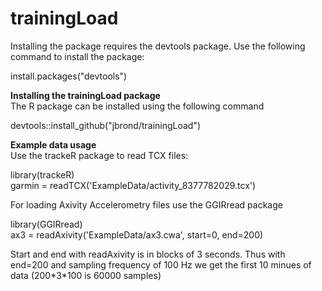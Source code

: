 # trainingLoad
Installing the package requires the devtools package. Use the following command to install the package:

install.packages("devtools")


<B>Installing the trainingLoad package</B>
<br>
The R package can be installed using the following command

devtools::install_github("jbrond/trainingLoad")

<B>Example data usage</B>
<br>
Use the trackeR package to read TCX files:<br>

library(trackeR)<br>
garmin = readTCX('ExampleData/activity_8377782029.tcx')<br>

For loading Axivity Accelerometry files use the GGIRread package

library(GGIRread)<br>
ax3 = readAxivity('ExampleData/ax3.cwa', start=0, end=200)<br>

Start and end with readAxivity is in blocks of 3 seconds. Thus with end=200 and sampling frequency of 100 Hz we get the first 10 minues of data (200&#42;3&#42;100 is 60000 samples)

